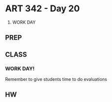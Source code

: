 ART 342 - Day 20
=======================================

1. WORK DAY


PREP
---------------------------------------




CLASS
---------------------------------------

### WORK DAY!

Remember to give students time to do evaluations


	


HW
---------------------------------------
